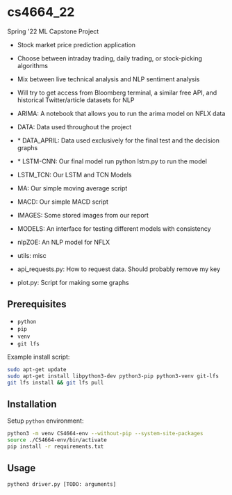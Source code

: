 # cs4664_22
Spring '22 ML Capstone Project

- Stock market price prediction application
- Choose between intraday trading, daily trading, or stock-picking algorithms
- Mix between live technical analysis and NLP sentiment analysis
- Will try to get access from Bloomberg terminal, a similar free API, and historical Twitter/article datasets for NLP

- ARIMA: A notebook that allows you to run the arima model on NFLX data
- DATA: Data used throughout the project

- \* DATA_APRIL: Data used exclusively for the final test and the decision graphs
- \* LSTM-CNN: Our final model
       run python lstm.py to run the model
       
- LSTM_TCN: Our LSTM and TCN Models
- MA: Our simple moving average script
- MACD: Our simple MACD script
- IMAGES: Some stored images from our report
- MODELS: An interface for testing different models with consistency
- nlpZOE: An NLP model for NFLX
- utils: misc
- api_requests.py: How to request data. Should probably remove my key
- plot.py: Script for making some graphs


## Prerequisites

* `python`
* `pip`
* `venv`
* `git lfs`

Example install script:
```bash
sudo apt-get update
sudo apt-get install libpython3-dev python3-pip python3-venv git-lfs
git lfs install && git lfs pull
```

## Installation

Setup `python` environment:
```bash
python3 -m venv CS4664-env --without-pip --system-site-packages
source ./CS4664-env/bin/activate
pip install -r requirements.txt
```

## Usage

```bash
python3 driver.py [TODO: arguments]
```
